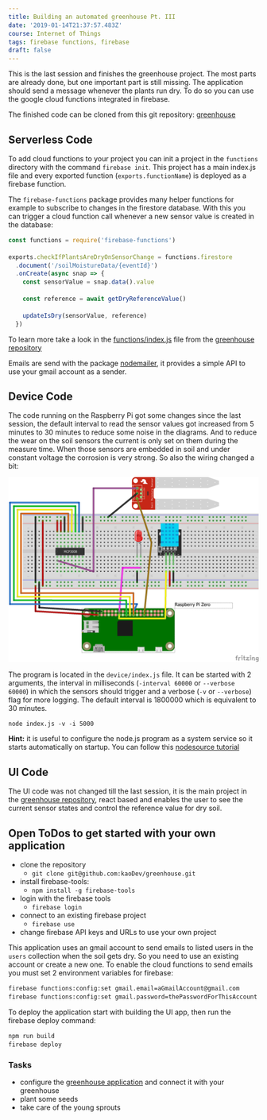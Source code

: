 ```yaml
---
title: Building an automated greenhouse Pt. III
date: '2019-01-14T21:37:57.483Z'
course: Internet of Things
tags: firebase functions, firebase
draft: false
---
```


This is the last session and finishes the greenhouse project. The most parts are
already done, but one important part is still missing. The application should
send a message whenever the plants run dry. To do so you can use the google
cloud functions integrated in firebase.

The finished code can be cloned from this git repository:
[greenhouse](https://github.com/kaoDev/greenhouse)

## Serverless Code

To add cloud functions to your project you can init a project in the `functions`
directory with the command `firebase init`. This project has a main index.js
file and every exported function (`exports.functionName`) is deployed as a
firebase function.

The `firebase-functions` package provides many helper functions for example to
subscribe to changes in the firestore database. With this you can trigger a
cloud function call whenever a new sensor value is created in the database:

```js
const functions = require('firebase-functions')

exports.checkIfPlantsAreDryOnSensorChange = functions.firestore
  .document('/soilMoistureData/{eventId}')
  .onCreate(async snap => {
    const sensorValue = snap.data().value

    const reference = await getDryReferenceValue()

    updateIsDry(sensorValue, reference)
  })
```

To learn more take a look in the
[functions/index.js](https://github.com/kaoDev/greenhouse/blob/master/functions/index.js)
file from the [greenhouse repository](https://github.com/kaoDev/greenhouse)

Emails are send with the package [nodemailer](https://nodemailer.com/about/), it
provides a simple API to use your gmail account as a sender.

## Device Code

The code running on the Raspberry Pi got some changes since the last session,
the default interval to read the sensor values got increased from 5 minutes to
30 minutes to reduce some noise in the diagrams. And to reduce the wear on the
soil sensors the current is only set on them during the measure time. When those
sensors are embedded in soil and under constant voltage the corrosion is very
strong. So also the wiring changed a bit:

![wiring diagram of the greenhouse project](./greenhouse-schematics.png)

The program is located in the `device/index.js` file. It can be started with 2
arguments, the interval in milliseconds (`-interval 60000` or `--verbose 60000`)
in which the sensors should trigger and a verbose (`-v` or `--verbose`) flag for
more logging. The default interval is 1800000 which is equivalent to 30 minutes.

```
node index.js -v -i 5000
```

**Hint:** it is useful to configure the node.js program as a system service so
it starts automatically on startup. You can follow this
[nodesource tutorial](https://nodesource.com/blog/running-your-node-js-app-with-systemd-part-1/)

## UI Code

The UI code was not changed till the last session, it is the main project in the
[greenhouse repository](https://github.com/kaoDev/greenhouse), react based and
enables the user to see the current sensor states and control the reference
value for dry soil.

## Open ToDos to get started with your own application

- clone the repository
  - `git clone git@github.com:kaoDev/greenhouse.git`
- install firebase-tools:
  - `npm install -g firebase-tools`
- login with the firebase tools
  - `firebase login`
- connect to an existing firebase project
  - `firebase use`
- change firebase API keys and URLs to use your own project

This application uses an gmail account to send emails to listed users in the
`users` collection when the soil gets dry. So you need to use an existing
account or create a new one. To enable the cloud functions to send emails you
must set 2 environment variables for firebase:

```bash
firebase functions:config:set gmail.email=aGmailAccount@gmail.com
firebase functions:config:set gmail.password=thePasswordForThisAccount
```

To deploy the application start with building the UI app, then run the firebase
deploy command:

```bash
npm run build
firebase deploy
```

### Tasks

- configure the [greenhouse application](https://github.com/kaoDev/greenhouse)
  and connect it with your greenhouse
- plant some seeds
- take care of the young sprouts
